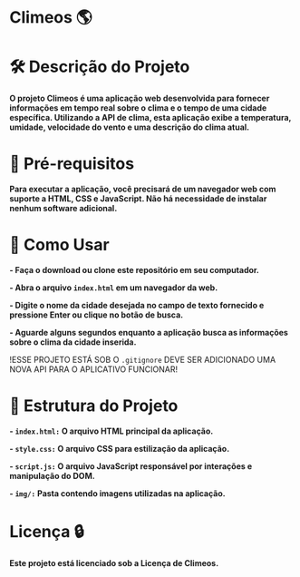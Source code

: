 # Climeos 🌎

# 🛠️ Descrição do Projeto

**O projeto Climeos é uma aplicação web desenvolvida para fornecer informações em tempo real sobre o clima e o tempo de uma cidade específica. Utilizando a API de clima, esta aplicação exibe a temperatura, umidade, velocidade do vento e uma descrição do clima atual.**

# 📁 Pré-requisitos

**Para executar a aplicação, você precisará de um navegador web com suporte a HTML, CSS e JavaScript. Não há necessidade de instalar nenhum software adicional.**

# 🔧 Como Usar

**- Faça o download ou clone este repositório em seu computador.**

**- Abra o arquivo `index.html`  em um navegador da web.**

**- Digite o nome da cidade desejada no campo de texto fornecido e pressione Enter ou clique no botão de busca.**

**- Aguarde alguns segundos enquanto a aplicação busca as informações sobre o clima da cidade inserida.**

!ESSE PROJETO ESTÁ SOB O `.gitignore` DEVE SER ADICIONADO UMA NOVA API PARA O APLICATIVO FUNCIONAR!

# 🏢 Estrutura do Projeto

**-  `index.html:`  O arquivo HTML principal da aplicação.**

**-  `style.css:`  O arquivo CSS para estilização da aplicação.**

**-  `script.js:`  O arquivo JavaScript responsável por interações e manipulação do DOM.**

**-  `img/:`  Pasta contendo imagens utilizadas na aplicação.**

# Licença 🔒
**Este projeto está licenciado sob a Licença de Climeos.**
